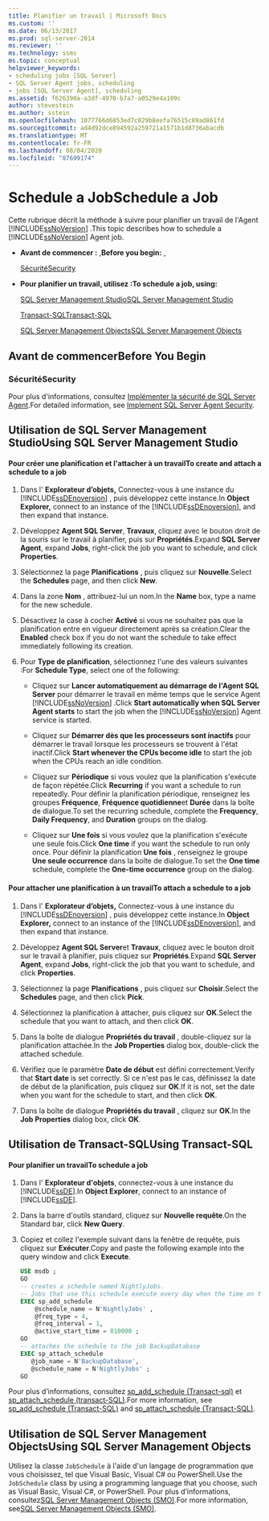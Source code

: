 ```yaml
---
title: Planifier un travail | Microsoft Docs
ms.custom: ''
ms.date: 06/13/2017
ms.prod: sql-server-2014
ms.reviewer: ''
ms.technology: ssms
ms.topic: conceptual
helpviewer_keywords:
- scheduling jobs [SQL Server]
- SQL Server Agent jobs, scheduling
- jobs [SQL Server Agent], scheduling
ms.assetid: f626390a-a3df-4970-b7a7-a0529e4a109c
author: stevestein
ms.author: sstein
ms.openlocfilehash: 1077766d6853ed7c029b8eefa76515c89ad861fd
ms.sourcegitcommit: ad4d92dce894592a259721a1571b1d8736abacdb
ms.translationtype: MT
ms.contentlocale: fr-FR
ms.lasthandoff: 08/04/2020
ms.locfileid: "87699174"
---
```

# <a name="schedule-a-job"></a><span data-ttu-id="ee73a-102">Schedule a Job</span><span class="sxs-lookup"><span data-stu-id="ee73a-102">Schedule a Job</span></span>
  <span data-ttu-id="ee73a-103">Cette rubrique décrit la méthode à suivre pour planifier un travail de l'Agent [!INCLUDE[ssNoVersion](../../includes/ssnoversion-md.md)] .</span><span class="sxs-lookup"><span data-stu-id="ee73a-103">This topic describes how to schedule a [!INCLUDE[ssNoVersion](../../includes/ssnoversion-md.md)] Agent job.</span></span>  
  
-   <span data-ttu-id="ee73a-104">**Avant de commencer :** ,</span><span class="sxs-lookup"><span data-stu-id="ee73a-104">**Before you begin:** ,</span></span>  
  
     [<span data-ttu-id="ee73a-105">Sécurité</span><span class="sxs-lookup"><span data-stu-id="ee73a-105">Security</span></span>](#Security)  
  
-   <span data-ttu-id="ee73a-106">**Pour planifier un travail, utilisez :**</span><span class="sxs-lookup"><span data-stu-id="ee73a-106">**To schedule a job, using:**</span></span>  
  
     [<span data-ttu-id="ee73a-107">SQL Server Management Studio</span><span class="sxs-lookup"><span data-stu-id="ee73a-107">SQL Server Management Studio</span></span>](#SSMS)  
  
     [<span data-ttu-id="ee73a-108">Transact-SQL</span><span class="sxs-lookup"><span data-stu-id="ee73a-108">Transact-SQL</span></span>](#TSQL)  
  
     [<span data-ttu-id="ee73a-109">SQL Server Management Objects</span><span class="sxs-lookup"><span data-stu-id="ee73a-109">SQL Server Management Objects</span></span>](#SMO)  
  
##  <a name="before-you-begin"></a><a name="BeforeYouBegin"></a> <span data-ttu-id="ee73a-110">Avant de commencer</span><span class="sxs-lookup"><span data-stu-id="ee73a-110">Before You Begin</span></span>  
  
###  <a name="security"></a><a name="Security"></a> <span data-ttu-id="ee73a-111">Sécurité</span><span class="sxs-lookup"><span data-stu-id="ee73a-111">Security</span></span>  
 <span data-ttu-id="ee73a-112">Pour plus d'informations, consultez [Implémenter la sécurité de SQL Server Agent](implement-sql-server-agent-security.md).</span><span class="sxs-lookup"><span data-stu-id="ee73a-112">For detailed information, see [Implement SQL Server Agent Security](implement-sql-server-agent-security.md).</span></span>  
  
##  <a name="using-sql-server-management-studio"></a><a name="SSMS"></a> <span data-ttu-id="ee73a-113">Utilisation de SQL Server Management Studio</span><span class="sxs-lookup"><span data-stu-id="ee73a-113">Using SQL Server Management Studio</span></span>  
  
#### <a name="to-create-and-attach-a-schedule-to-a-job"></a><span data-ttu-id="ee73a-114">Pour créer une planification et l'attacher à un travail</span><span class="sxs-lookup"><span data-stu-id="ee73a-114">To create and attach a schedule to a job</span></span>  
  
1.  <span data-ttu-id="ee73a-115">Dans l' **Explorateur d’objets,** Connectez-vous à une instance du [!INCLUDE[ssDEnoversion](../../includes/ssdenoversion-md.md)] , puis développez cette instance.</span><span class="sxs-lookup"><span data-stu-id="ee73a-115">In **Object Explorer,** connect to an instance of the [!INCLUDE[ssDEnoversion](../../includes/ssdenoversion-md.md)], and then expand that instance.</span></span>  
  
2.  <span data-ttu-id="ee73a-116">Développez **Agent SQL Server**, **Travaux**, cliquez avec le bouton droit de la souris sur le travail à planifier, puis sur **Propriétés**.</span><span class="sxs-lookup"><span data-stu-id="ee73a-116">Expand **SQL Server Agent**, expand **Jobs**, right-click the job you want to schedule, and click **Properties**.</span></span>  
  
3.  <span data-ttu-id="ee73a-117">Sélectionnez la page **Planifications** , puis cliquez sur **Nouvelle**.</span><span class="sxs-lookup"><span data-stu-id="ee73a-117">Select the **Schedules** page, and then click **New**.</span></span>  
  
4.  <span data-ttu-id="ee73a-118">Dans la zone **Nom** , attribuez-lui un nom.</span><span class="sxs-lookup"><span data-stu-id="ee73a-118">In the **Name** box, type a name for the new schedule.</span></span>  
  
5.  <span data-ttu-id="ee73a-119">Désactivez la case à cocher **Activé** si vous ne souhaitez pas que la planification entre en vigueur directement après sa création.</span><span class="sxs-lookup"><span data-stu-id="ee73a-119">Clear the **Enabled** check box if you do not want the schedule to take effect immediately following its creation.</span></span>  
  
6.  <span data-ttu-id="ee73a-120">Pour **Type de planification**, sélectionnez l'une des valeurs suivantes :</span><span class="sxs-lookup"><span data-stu-id="ee73a-120">For **Schedule Type**, select one of the following:</span></span>  
  
    -   <span data-ttu-id="ee73a-121">Cliquez sur **Lancer automatiquement au démarrage de l'Agent SQL Server** pour démarrer le travail en même temps que le service Agent [!INCLUDE[ssNoVersion](../../includes/ssnoversion-md.md)] .</span><span class="sxs-lookup"><span data-stu-id="ee73a-121">Click **Start automatically when SQL Server Agent starts** to start the job when the [!INCLUDE[ssNoVersion](../../includes/ssnoversion-md.md)] Agent service is started.</span></span>  
  
    -   <span data-ttu-id="ee73a-122">Cliquez sur **Démarrer dès que les processeurs sont inactifs** pour démarrer le travail lorsque les processeurs se trouvent à l'état inactif.</span><span class="sxs-lookup"><span data-stu-id="ee73a-122">Click **Start whenever the CPUs become idle** to start the job when the CPUs reach an idle condition.</span></span>  
  
    -   <span data-ttu-id="ee73a-123">Cliquez sur **Périodique** si vous voulez que la planification s'exécute de façon répétée.</span><span class="sxs-lookup"><span data-stu-id="ee73a-123">Click **Recurring** if you want a schedule to run repeatedly.</span></span> <span data-ttu-id="ee73a-124">Pour définir la planification périodique, renseignez les groupes **Fréquence**, **Fréquence quotidienne**et **Durée** dans la boîte de dialogue.</span><span class="sxs-lookup"><span data-stu-id="ee73a-124">To set the recurring schedule, complete the **Frequency**, **Daily Frequency**, and **Duration** groups on the dialog.</span></span>  
  
    -   <span data-ttu-id="ee73a-125">Cliquez sur **Une fois** si vous voulez que la planification s'exécute une seule fois.</span><span class="sxs-lookup"><span data-stu-id="ee73a-125">Click **One time** if you want the schedule to run only once.</span></span> <span data-ttu-id="ee73a-126">Pour définir la planification **Une fois** , renseignez le groupe **Une seule occurrence** dans la boîte de dialogue.</span><span class="sxs-lookup"><span data-stu-id="ee73a-126">To set the **One time** schedule, complete the **One-time occurrence** group on the dialog.</span></span>  
  
#### <a name="to-attach-a-schedule-to-a-job"></a><span data-ttu-id="ee73a-127">Pour attacher une planification à un travail</span><span class="sxs-lookup"><span data-stu-id="ee73a-127">To attach a schedule to a job</span></span>  
  
1.  <span data-ttu-id="ee73a-128">Dans l' **Explorateur d’objets,** Connectez-vous à une instance du [!INCLUDE[ssDEnoversion](../../includes/ssdenoversion-md.md)] , puis développez cette instance.</span><span class="sxs-lookup"><span data-stu-id="ee73a-128">In **Object Explorer,** connect to an instance of the [!INCLUDE[ssDEnoversion](../../includes/ssdenoversion-md.md)], and then expand that instance.</span></span>  
  
2.  <span data-ttu-id="ee73a-129">Développez **Agent SQL Server**et **Travaux**, cliquez avec le bouton droit sur le travail à planifier, puis cliquez sur **Propriétés**.</span><span class="sxs-lookup"><span data-stu-id="ee73a-129">Expand **SQL Server Agent**, expand **Jobs**, right-click the job that you want to schedule, and click **Properties**.</span></span>  
  
3.  <span data-ttu-id="ee73a-130">Sélectionnez la page **Planifications** , puis cliquez sur **Choisir**.</span><span class="sxs-lookup"><span data-stu-id="ee73a-130">Select the **Schedules** page, and then click **Pick**.</span></span>  
  
4.  <span data-ttu-id="ee73a-131">Sélectionnez la planification à attacher, puis cliquez sur **OK**.</span><span class="sxs-lookup"><span data-stu-id="ee73a-131">Select the schedule that you want to attach, and then click **OK**.</span></span>  
  
5.  <span data-ttu-id="ee73a-132">Dans la boîte de dialogue **Propriétés du travail** , double-cliquez sur la planification attachée.</span><span class="sxs-lookup"><span data-stu-id="ee73a-132">In the **Job Properties** dialog box, double-click the attached schedule.</span></span>  
  
6.  <span data-ttu-id="ee73a-133">Vérifiez que le paramètre **Date de début** est défini correctement.</span><span class="sxs-lookup"><span data-stu-id="ee73a-133">Verify that **Start date** is set correctly.</span></span> <span data-ttu-id="ee73a-134">Si ce n'est pas le cas, définissez la date de début de la planification, puis cliquez sur **OK**.</span><span class="sxs-lookup"><span data-stu-id="ee73a-134">If it is not, set the date when you want for the schedule to start, and then click **OK**.</span></span>  
  
7.  <span data-ttu-id="ee73a-135">Dans la boîte de dialogue **Propriétés du travail** , cliquez sur **OK**.</span><span class="sxs-lookup"><span data-stu-id="ee73a-135">In the **Job Properties** dialog box, click **OK**.</span></span>  
  
##  <a name="using-transact-sql"></a><a name="TSQL"></a> <span data-ttu-id="ee73a-136">Utilisation de Transact-SQL</span><span class="sxs-lookup"><span data-stu-id="ee73a-136">Using Transact-SQL</span></span>  
  
#### <a name="to-schedule-a-job"></a><span data-ttu-id="ee73a-137">Pour planifier un travail</span><span class="sxs-lookup"><span data-stu-id="ee73a-137">To schedule a job</span></span>  
  
1.  <span data-ttu-id="ee73a-138">Dans l' **Explorateur d'objets**, connectez-vous à une instance du [!INCLUDE[ssDE](../../includes/ssde-md.md)].</span><span class="sxs-lookup"><span data-stu-id="ee73a-138">In **Object Explorer**, connect to an instance of [!INCLUDE[ssDE](../../includes/ssde-md.md)].</span></span>  
  
2.  <span data-ttu-id="ee73a-139">Dans la barre d'outils standard, cliquez sur **Nouvelle requête**.</span><span class="sxs-lookup"><span data-stu-id="ee73a-139">On the Standard bar, click **New Query**.</span></span>  
  
3.  <span data-ttu-id="ee73a-140">Copiez et collez l'exemple suivant dans la fenêtre de requête, puis cliquez sur **Exécuter**.</span><span class="sxs-lookup"><span data-stu-id="ee73a-140">Copy and paste the following example into the query window and click **Execute**.</span></span>  
  
    ```sql
    USE msdb ;  
    GO  
    -- creates a schedule named NightlyJobs.   
    -- Jobs that use this schedule execute every day when the time on the server is 01:00.   
    EXEC sp_add_schedule  
        @schedule_name = N'NightlyJobs' ,  
        @freq_type = 4,  
        @freq_interval = 1,  
        @active_start_time = 010000 ;  
    GO  
    -- attaches the schedule to the job BackupDatabase  
    EXEC sp_attach_schedule  
       @job_name = N'BackupDatabase',  
       @schedule_name = N'NightlyJobs' ;  
    GO  
    ```  
  
 <span data-ttu-id="ee73a-141">Pour plus d’informations, consultez [sp_add_schedule &#40;Transact-sql&#41;](/sql/relational-databases/system-stored-procedures/sp-add-schedule-transact-sql) et [sp_attach_schedule &#40;transact-SQL&#41;](/sql/relational-databases/system-stored-procedures/sp-attach-schedule-transact-sql).</span><span class="sxs-lookup"><span data-stu-id="ee73a-141">For more information, see [sp_add_schedule &#40;Transact-SQL&#41;](/sql/relational-databases/system-stored-procedures/sp-add-schedule-transact-sql) and [sp_attach_schedule &#40;Transact-SQL&#41;](/sql/relational-databases/system-stored-procedures/sp-attach-schedule-transact-sql).</span></span>  
  
##  <a name="using-sql-server-management-objects"></a><a name="SMO"></a><span data-ttu-id="ee73a-142">Utilisation de SQL Server Management Objects</span><span class="sxs-lookup"><span data-stu-id="ee73a-142">Using SQL Server Management Objects</span></span>  
 <span data-ttu-id="ee73a-143">Utilisez la classe `JobSchedule` à l'aide d'un langage de programmation que vous choisissez, tel que Visual Basic, Visual C# ou PowerShell.</span><span class="sxs-lookup"><span data-stu-id="ee73a-143">Use the `JobSchedule` class by using a programming language that you choose, such as Visual Basic, Visual C#, or PowerShell.</span></span> <span data-ttu-id="ee73a-144">Pour plus d’informations, consultez[SQL Server Management Objects (SMO)](https://msdn.microsoft.com/library/ms162169.aspx).</span><span class="sxs-lookup"><span data-stu-id="ee73a-144">For more information, see[SQL Server Management Objects (SMO)](https://msdn.microsoft.com/library/ms162169.aspx).</span></span>  

